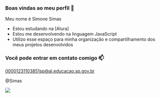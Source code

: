 ### Boas vindas ao meu perfil 🖤

Meu nome é Simone Simas

- Estou estudando na [Alura]
- Estou me desenvolvendo na linguagem JavaScript
- Utilizo esse espaço para minha organização e compartilhamento dos meus projetos desenvolvidos

### Você pode entrar em contato comigo 📫

00001231103851sp@al.educacao.sp.gov.br

@Simas

![](https://media1.tenor.com/m/ofKKbAiVczQAAAAC/gojo-saotoru.gif)
